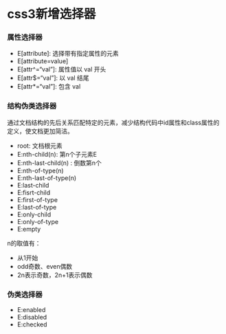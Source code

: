 # css3新增选择器
### 属性选择器
- E[attribute]: 选择带有指定属性的元素
- E[attribute=value]
- E[attr^=“val”]: 属性值以 val 开头
- E[attr$=“val”]: 以 val 结尾
- E[attr*=“val”]: 包含 val
### 结构伪类选择器
通过文档结构的先后关系匹配特定的元素，减少结构代码中id属性和class属性的定义，使文档更加简洁。

- root: 文档根元素
- E:nth-child(n): 第n个子元素E
- E:nth-last-child(n)	: 倒数第n个
- E:nth-of-type(n)
- E:nth-last-of-type(n)
- E:last-child
- E:fisrt-child
- E:first-of-type
- E:last-of-type
- E:only-child
- E:only-of-type
- E:empty

n的取值有：
- 从1开始
- odd奇数、even偶数
- 2n表示奇数，2n+1表示偶数

### 伪类选择器
- E:enabled
- E:disabled
- E:checked